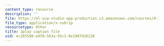 ```yaml
---
content_type: resource
description: ''
file: https://ol-ocw-studio-app-production.s3.amazonaws.com/courses/9-14-brain-structure-and-its-origins-spring-2014/ec2b5596edf85b3a95c16e1987d26128_555129.vtt
file_type: application/x-subrip
resourcetype: Other
title: 3play caption file
uid: ec2b5596-edf8-5b3a-95c1-6e1987d26128
---
```

